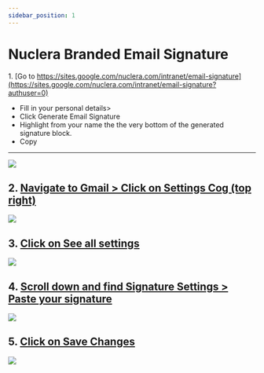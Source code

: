 ```yaml
---
sidebar_position: 1
---
```


# Nuclera Branded Email Signature

1\. [Go to https://sites.google.com/nuclera.com/intranet/email-signature](https://sites.google.com/nuclera.com/intranet/email-signature?authuser=0)
- Fill in your personal details>
- Click Generate Email Signature
- Highlight from your name the the very bottom of the generated signature block.
- Copy
---------------------------------------------------------------------------------------------------------------------------------------------------

![](https://dubble-prod-01.s3.amazonaws.com/assets/3a9f2213-d3e7-4703-92fc-27bddd1c7076.png?0)

2\. [Navigate to Gmail > Click on Settings Cog (top right)](https://mail.google.com/mail/u/0/#inbox)
--------------------------------------------------------------------

![](https://d3q7ie80jbiqey.cloudfront.net/media/image/zoom/c2dcf0e6-4d71-4303-bb95-ab577577f2c4/2.5/89.98558234006/2.0643222430521?0)

3\. [Click on See all settings](https://mail.google.com/mail/u/0/#inbox)
------------------------------------------------------------------------

![](https://d3q7ie80jbiqey.cloudfront.net/media/image/zoom/6658d29c-ac68-4231-af9e-f0daf4a25552/2.5/96.640266457802/11.977015250971?0)

4\. [Scroll down and find Signature Settings > Paste your signature](https://mail.google.com/mail/u/0/#settings/general)
----------------------------------------------------------------------------------------------------------------------------

![](https://d3q7ie80jbiqey.cloudfront.net/media/image/zoom/e3d0a0e9-f029-4ae3-a9e1-f5d7a619e090/2.5/54.818546028692/45.926237894484?0)

5\. [Click on Save Changes](https://mail.google.com/mail/u/0/#settings/general)
-------------------------------------------------------------------------------

![](https://d3q7ie80jbiqey.cloudfront.net/media/image/zoom/b529cb08-6f48-4f03-96c3-bc4d03173fef/2.5/56.841563865494/88.547053612953?0)